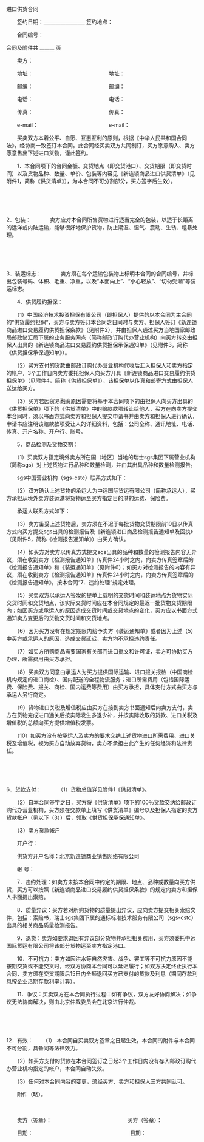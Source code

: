 



进口供货合同



 

　　签约日期：_________________ 签约地点：

　　合同编号：


 合同及附件共 ______ 页　　



　　卖方：

　　地址：　　　　　　　　　　　　　　 地址：

　　邮编：　　　　　　　　　　　　　　 邮编：

　　电话：　　　　　　　　　　　　　　 电话：

　　传真：　　　　　　　　　　　　　　 传真：

　　e-mail：　　　　　　　　　　　　　 e-mail：　　

　　买卖双方本着公平、自愿、互惠互利的原则，根据《中华人民共和国合同法》，经协商一致签订本合同。此合同经买卖双方共同制订，买方愿意购入、卖方愿意售出下述进口货物，谨此签约。　　

　　1．本合同项下的合同金额、交货地点（即交货港口）、交货期限（即交货时间）以及货物品种、数量、单价、包装等内容见《新连锁商品进口供货清单》（见附件1，简称《供货清单》），为本合同不可分割部分，买方签字后生效）。

　　

　　

2．包装：
　　
　卖方应对本合同所售货物进行适当完全的包装，以适于长距离的远洋或内陆运输，能够很好地保护货物，防止潮湿、湿气、震动、生锈、粗暴处理。

　　

　　

3．装运标志：
　　
　卖方须在每个运输包装物上标明本合同的合同编号，并标出包装号码、体积、毛重、净重，以及“本面向上”、“小心轻放”、“切勿受潮”等装运标志。

　　4．供货履约担保：

　　（1）中国经济技术投资担保有限公司（即担保人）提供的以本合同为主合同的“供货履约担保”，买方与卖方签订本合同之日同时与卖方、担保人签订《新连锁商品进口交易履约供货担保条款》（见附件2），并由担保人通过买方当地国家邮政局邮政储汇局下属的业务服务网点（简称邮政订购代办营业机构）向买方转交由担保人出具的《新连锁商品进口交易履约供货担保承保通知单》（见附件3，简称《供货担保承保通知单》）。

　　（2）买方支付的货款由邮政订购代办营业机构代收后汇入担保人和卖方指定的帐户，3个工作日内卖方委托担保人向买方开具《新连锁商品进口交易履约供货担保单》（见附件4，简称《供货担保单》），该担保单以传真和邮寄方式由担保人送达给买方。

　　（3）买方若因贸易融资原因需要将基于本合同项下的由担保人向买方出具的《供货担保单》项下的《供货清单》中的赔款款项转让给他人，买方在向卖方提交本合同时，须以书面方式向卖方和担保人提交申请书并由卖方和担保人进行确认，申请书应注明该赔款款项受让人的详细资料，包括：公司全称、通讯地址、电话、传真、开户名称、开户行、账号。

　　5．商品检测及货物交割：

　　（1）买卖双方指定境外卖方所在国（地区）当地的瑞士sgs集团下属营业机构（简称sgs）对上述货物进行品种和数量检测，并由其出具品种和数量检测报告。

　　sgs中国营业机构（sgs-cstc）联系方式如下：

　　（2）双方确认上述货物的承运人为中远国际货运有限公司（简称承运人），买方承担从境外卖方装运港将货物运至买方指定目的港的运费、保险费。

　　承运人联系方式如下：

　　（3）卖方备妥上述货物后，卖方须在不迟于每批货物交货期限前10日以传真方式向买方提交sgs出具的检测报告及《新连锁进口商品检测报告通知单及回执》（见附件5，简称《检测报告通知单》）由买方确认。

　　（4）如买方对卖方以传真方式提交sgs出具的品种和数量的检测报告内容无异议，须在收到卖方《检测报告通知单》传真件24小时之内，向卖方传真签章后的《检测报告通知单》和《装运通知单》（见附件6）；如买方对检测报告的内容有异议，须在收到卖方《检测报告通知单》传真件24小时之内，向卖方传真签章后的《检测报告通知单》，按本合同“7．违约处理”规定处理。

　　（5）买卖双方以承运人签发的提单上载明的交货时间和装运地点为货物实际交货时间和交货地点，该实际交货时间应在本合同规定的最迟一批货物交货期限内；如因买方或承运人的原因造成交货时间或交货地点的变化，买方应以书面方式通知卖方变更后的货物交货时间和交货地点。

　　（6）因为买方没有在规定期限内给予卖方《装运通知单》或者因为上述（5）中买方或承运人的原因，造成交货延迟，卖方均不承担违约责任。

　　（7）如买方所购商品需要国家有关部门进口批文和许可证，卖方可协助买方办理，所需费用由买方承担。

　　（8）买卖双方同意由承运人为买方提供国际运输、进口报关报检（中国商检机构规定的进口商检）、国内配送的全程物流服务；进口所需费用（包括国际运费、保险费、报关、商检、国内运费等费用）由买方承担，具体支付方式由买方与承运人另行商定。

　　（9）货物进口关税及增值税应由买方在接到卖方书面通知后向卖方支付，卖方在货物完成进口通关后按实际发生多退少补，并按实际收取的货款、进口关税及增值税的总额向买方提供增值税发票。

　　（10）如买方没有按承运人及卖方的要求交纳上述货物进口所需费用、进口关税及增值税，视为买方自动放弃货物，卖方不承担由此产生的任何经济和法律责任。

　　

　　

6．货款支付：
　　
　（1）货物总值详见附件1《供货清单》。

　　（2）自本合同签字之日，买方将《供货清单》项下的100％货款交纳给邮政订购代办营业机构，买方须在交款单上填写《供货清单》编号以及担保人指定的卖方货款帐户（见以下（3））后，领取《供货担保承保通知单》。

　　（3）卖方货款帐户

　　开户行：

　　供货方开户名称：北京新连锁商业销售网络有限公司

　　帐 号：

　　7．违约处理：如卖方未按本合同中约定的期限、地点、品种或数量向买方供货，买方可以按照《新连锁商品进口交易履约供货担保条款》的规定向卖方和担保人书面提出索赔。

　　8．质量异议：买方若对所购货物的质量提出异议，应向卖方提交相关索赔文件，包括：索赔书，瑞士sgs集团下属的通标标准技术服务有限公司（sgs-cstc）出具的相关商品质量检测报告。

　　9．退货：卖方如要求退回有异议部分货物并承担相关费用，买方须委托中远国际货运有限公司将该部分货物运至卖方指定港口。

　　10．不可抗力：卖方如因洪水等自然灾害、战争、罢工等不可抗力原因不能按期交货或不能交货时，经双方协商本合同可以延迟履行；如双方决定终止执行本合同，卖方须在交货期限后15日内全额退回买方已支付的货款及利息（期间存款利息按企业活期存款利率计算）。

　　11．争议：买卖双方在本合同执行过程中如有争议，双方友好协商解决；如争议无法协商解决，则由北京仲裁委员会在北京进行仲裁。

　　

　　

12．有效：
　　（1）
本合同自买卖双方签章之日起生效，本合同的附件与本合同不可分割，具备同等法律效力。

　　（2）如买方支付的货款在本合同签订之日起3个工作日内没有存入邮政订购代办营业机构指定的帐户，本合同自动失效。

　　（3）任何对本合同内容的变更，须经买方、卖方和担保人三方共同认可。

　　附件（略）。　　

　　

　　卖方（签章）：　　　　　　　　　　　　　　 买方（签章）：

　　日期：　　　　　　　　　　　　　　　　　　 日期：

　　